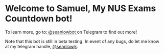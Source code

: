 # Welcome to Samuel, My NUS Exams Countdown bot!
To learn more, go to:<a href = "https://t.me/seanlowbot"> @seanlowbot </a>on Telegram to find out more!

Note that this bot is still in beta testing.
In event of any bugs, do let me know at my telegram handle, <a href = "https://t.me/seanlowjk">@seanlowjk</a>.
